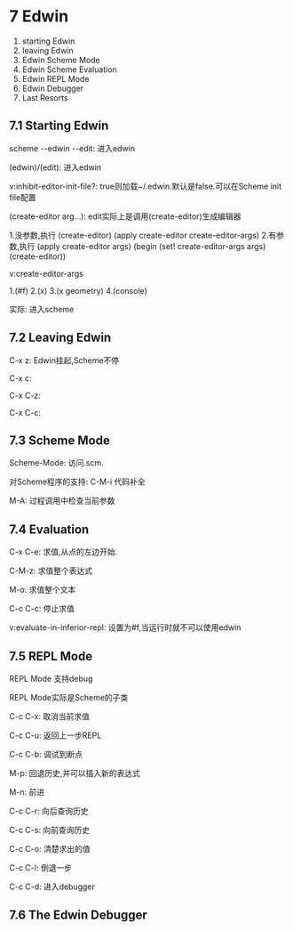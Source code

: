 # 7 Edwin
1. starting Edwin
2. leaving Edwin
3. Edwin Scheme Mode
4. Edwin Scheme Evaluation
5. Edwin REPL Mode
6. Edwin Debugger
7. Last Resorts

## 7.1 Starting Edwin
scheme --edwin --edit: 进入edwin

(edwin)/(edit): 进入edwin

v:inhibit-editor-init-file?: true则加载~/.edwin.默认是false.可以在Scheme init file配置

(create-editor arg...): edit实际上是调用(create-editor)生成编辑器

1.没参数,执行
(create-editor)
(apply create-editor create-editor-args)
2.有参数,执行
(apply create-editor args)
(begin (set! create-editor-args args) (create-editor))

v:create-editor-args

1.(#f)
2.(x)
3.(x geometry)
4.(console)

实际: 进入scheme

## 7.2 Leaving Edwin
C-x z: Edwin挂起,Scheme不停

C-x c:

C-x C-z:

C-x C-c:

## 7.3 Scheme Mode
Scheme-Mode: 访问.scm.

对Scheme程序的支持: C-M-i 代码补全

M-A: 过程调用中检查当前参数

## 7.4 Evaluation
C-x C-e: 求值,从点的左边开始.

C-M-z: 求值整个表达式

M-o: 求值整个文本

C-c C-c: 停止求值

v:evaluate-in-inferior-repl: 设置为#f,当运行时就不可以使用edwin

## 7.5 REPL Mode
REPL Mode 支持debug  

REPL Mode实际是Scheme的子类

C-c C-x: 取消当前求值

C-c C-u: 返回上一步REPL

C-c C-b: 调试到断点

M-p: 回退历史,并可以插入新的表达式

M-n: 前进

C-c C-r: 向后查询历史

C-c C-s: 向前查询历史

C-c C-o: 清楚求出的值

C-c C-l: 倒退一步

C-c C-d: 进入debugger

## 7.6 The Edwin Debugger

